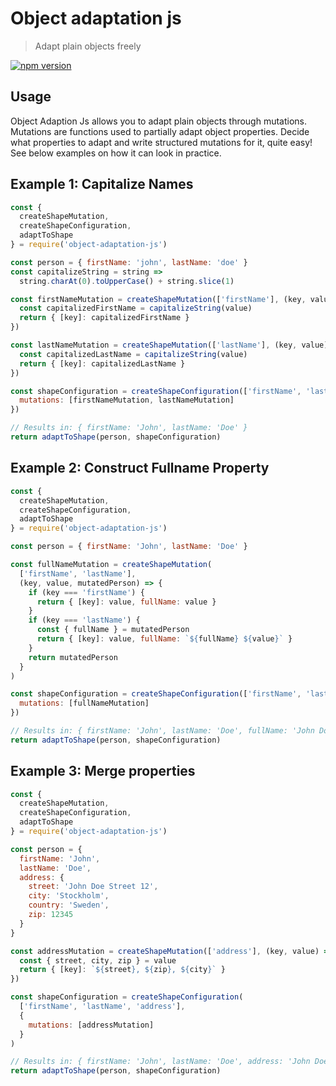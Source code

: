 # Object adaptation js

> Adapt plain objects freely

[ ![npm version](https://img.shields.io/npm/v/object-adaptation-js.svg?style=flat) ](https://npmjs.com/package/object-adaptation-js 'View this project on npm')

## Usage

Object Adaption Js allows you to adapt plain objects through mutations. Mutations are functions used to partially adapt object properties. Decide what properties to adapt and write structured mutations for it, quite easy! See below examples on how it can look in practice.

## Example 1: Capitalize Names

```js
const {
  createShapeMutation,
  createShapeConfiguration,
  adaptToShape
} = require('object-adaptation-js')

const person = { firstName: 'john', lastName: 'doe' }
const capitalizeString = string =>
  string.charAt(0).toUpperCase() + string.slice(1)

const firstNameMutation = createShapeMutation(['firstName'], (key, value) => {
  const capitalizedFirstName = capitalizeString(value)
  return { [key]: capitalizedFirstName }
})

const lastNameMutation = createShapeMutation(['lastName'], (key, value) => {
  const capitalizedLastName = capitalizeString(value)
  return { [key]: capitalizedLastName }
})

const shapeConfiguration = createShapeConfiguration(['firstName', 'lastName'], {
  mutations: [firstNameMutation, lastNameMutation]
})

// Results in: { firstName: 'John', lastName: 'Doe' }
return adaptToShape(person, shapeConfiguration)
```

## Example 2: Construct Fullname Property

```js
const {
  createShapeMutation,
  createShapeConfiguration,
  adaptToShape
} = require('object-adaptation-js')

const person = { firstName: 'John', lastName: 'Doe' }

const fullNameMutation = createShapeMutation(
  ['firstName', 'lastName'],
  (key, value, mutatedPerson) => {
    if (key === 'firstName') {
      return { [key]: value, fullName: value }
    }
    if (key === 'lastName') {
      const { fullName } = mutatedPerson
      return { [key]: value, fullName: `${fullName} ${value}` }
    }
    return mutatedPerson
  }
)

const shapeConfiguration = createShapeConfiguration(['firstName', 'lastName'], {
  mutations: [fullNameMutation]
})

// Results in: { firstName: 'John', lastName: 'Doe', fullName: 'John Doe' }
return adaptToShape(person, shapeConfiguration)
```

## Example 3: Merge properties

```js
const {
  createShapeMutation,
  createShapeConfiguration,
  adaptToShape
} = require('object-adaptation-js')

const person = {
  firstName: 'John',
  lastName: 'Doe',
  address: {
    street: 'John Doe Street 12',
    city: 'Stockholm',
    country: 'Sweden',
    zip: 12345
  }
}

const addressMutation = createShapeMutation(['address'], (key, value) => {
  const { street, city, zip } = value
  return { [key]: `${street}, ${zip}, ${city}` }
})

const shapeConfiguration = createShapeConfiguration(
  ['firstName', 'lastName', 'address'],
  {
    mutations: [addressMutation]
  }
)

// Results in: { firstName: 'John', lastName: 'Doe', address: 'John Doe Street 12, 12345, Stockholm' }
return adaptToShape(person, shapeConfiguration)
```
